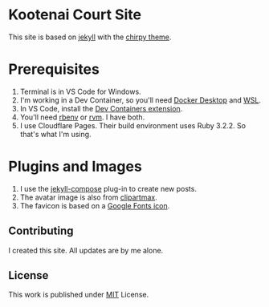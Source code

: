 # Kootenai Court Site

This site is based on [jekyll](https://jekyllrb.com/) with the [chirpy theme](https://github.com/cotes2020/jekyll-theme-chirpy).

# Prerequisites

1. Terminal is in VS Code for Windows.
2. I'm working in a Dev Container, so you'll need [Docker Desktop](https://www.docker.com/products/docker-desktop/) and [WSL](https://learn.microsoft.com/en-us/windows/wsl/install).
3. In VS Code, install the [Dev Containers extension](https://marketplace.visualstudio.com/items?itemName=ms-vscode-remote.remote-containers).
4. You'll need [rbenv](https://github.com/rbenv/rbenv) or [rvm](https://github.com/rvm/rvm). I have both.
5. I use Cloudflare Pages. Their build environment uses Ruby 3.2.2. So that's what I'm using.

# Plugins and Images

1. I use the [jekyll-compose](https://github.com/jekyll/jekyll-compose) plug-in to create new posts.
2. The avatar image is also from [clipartmax](https://www.clipartmax.com/middle/m2i8b1m2K9Z5m2K9_ant-clipart-childrens-ant-cute/).
3. The favicon is based on a [Google Fonts icon](https://fonts.google.com/icons). 

## Contributing

I created this site. All updates are by me alone.

## License

This work is published under [MIT][mit] License.

[gem]: https://rubygems.org/gems/jekyll-theme-chirpy
[chirpy]: https://github.com/cotes2020/jekyll-theme-chirpy/
[CD]: https://en.wikipedia.org/wiki/Continuous_deployment
[mit]: https://github.com/cotes2020/chirpy-starter/blob/master/LICENSE
